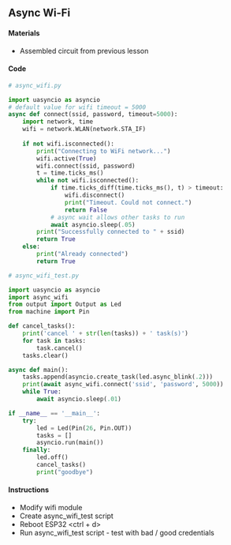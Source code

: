 ## Async Wi-Fi

#### Materials
 - Assembled circuit from previous lesson

#### Code
```Python
# async_wifi.py

import uasyncio as asyncio
# default value for wifi timeout = 5000
async def connect(ssid, password, timeout=5000):
    import network, time
    wifi = network.WLAN(network.STA_IF)
    
    if not wifi.isconnected():
        print("Connecting to WiFi network...")
        wifi.active(True)
        wifi.connect(ssid, password)
        t = time.ticks_ms()
        while not wifi.isconnected():
            if time.ticks_diff(time.ticks_ms(), t) > timeout:
                wifi.disconnect()
                print("Timeout. Could not connect.")
                return False
            # async wait allows other tasks to run
            await asyncio.sleep(.05)
        print("Successfully connected to " + ssid)
        return True
    else:
        print("Already connected")
        return True
```
```Python
# async_wifi_test.py

import uasyncio as asyncio
import async_wifi
from output import Output as Led
from machine import Pin

def cancel_tasks():
    print('cancel ' + str(len(tasks)) + ' task(s)')
    for task in tasks:
        task.cancel()
    tasks.clear()

async def main():
    tasks.append(asyncio.create_task(led.async_blink(.2)))
    print(await async_wifi.connect('ssid', 'password', 5000))
    while True:
        await asyncio.sleep(.01)

if __name__ == '__main__':
    try:
        led = Led(Pin(26, Pin.OUT))
        tasks = []
        asyncio.run(main())
    finally:
        led.off()
        cancel_tasks()
        print("goodbye")
```
#### Instructions
 - Modify wifi module
 - Create async_wifi_test script
 - Reboot ESP32 <ctrl + d>
 - Run async_wifi_test script - test with bad / good credentials
```
